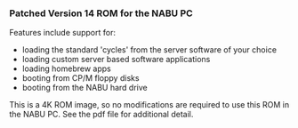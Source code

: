 
### Patched Version 14 ROM for the NABU PC

Features include support for:
* loading the standard 'cycles' from the server software of your choice
* loading custom server based software applications
* loading homebrew apps
* booting from CP/M floppy disks
* booting from the NABU hard drive

This is a 4K ROM image, so no modifications are required to use this ROM in the NABU PC. See the pdf file for additional detail.
